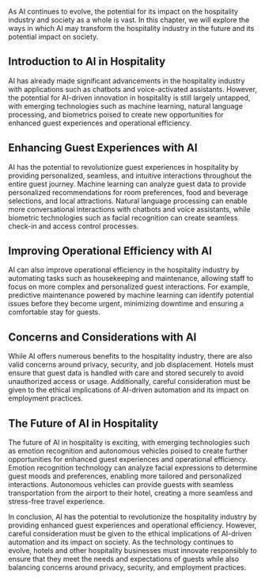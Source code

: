 
As AI continues to evolve, the potential for its impact on the hospitality industry and society as a whole is vast. In this chapter, we will explore the ways in which AI may transform the hospitality industry in the future and its potential impact on society.

Introduction to AI in Hospitality
---------------------------------

AI has already made significant advancements in the hospitality industry with applications such as chatbots and voice-activated assistants. However, the potential for AI-driven innovation in hospitality is still largely untapped, with emerging technologies such as machine learning, natural language processing, and biometrics poised to create new opportunities for enhanced guest experiences and operational efficiency.

Enhancing Guest Experiences with AI
-----------------------------------

AI has the potential to revolutionize guest experiences in hospitality by providing personalized, seamless, and intuitive interactions throughout the entire guest journey. Machine learning can analyze guest data to provide personalized recommendations for room preferences, food and beverage selections, and local attractions. Natural language processing can enable more conversational interactions with chatbots and voice assistants, while biometric technologies such as facial recognition can create seamless check-in and access control processes.

Improving Operational Efficiency with AI
----------------------------------------

AI can also improve operational efficiency in the hospitality industry by automating tasks such as housekeeping and maintenance, allowing staff to focus on more complex and personalized guest interactions. For example, predictive maintenance powered by machine learning can identify potential issues before they become urgent, minimizing downtime and ensuring a comfortable stay for guests.

Concerns and Considerations with AI
-----------------------------------

While AI offers numerous benefits to the hospitality industry, there are also valid concerns around privacy, security, and job displacement. Hotels must ensure that guest data is handled with care and stored securely to avoid unauthorized access or usage. Additionally, careful consideration must be given to the ethical implications of AI-driven automation and its impact on employment practices.

The Future of AI in Hospitality
-------------------------------

The future of AI in hospitality is exciting, with emerging technologies such as emotion recognition and autonomous vehicles poised to create further opportunities for enhanced guest experiences and operational efficiency. Emotion recognition technology can analyze facial expressions to determine guest moods and preferences, enabling more tailored and personalized interactions. Autonomous vehicles can provide guests with seamless transportation from the airport to their hotel, creating a more seamless and stress-free travel experience.

In conclusion, AI has the potential to revolutionize the hospitality industry by providing enhanced guest experiences and operational efficiency. However, careful consideration must be given to the ethical implications of AI-driven automation and its impact on society. As the technology continues to evolve, hotels and other hospitality businesses must innovate responsibly to ensure that they meet the needs and expectations of guests while also balancing concerns around privacy, security, and employment practices.
